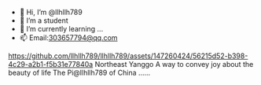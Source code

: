 - 👋 Hi, I’m @llhllh789
- 👀 I’m a student
- 🌱 I’m currently learning ...
- 📫 Email:303657794@qq.com

<!---
llhllh789/llhllh789 is a ✨ special ✨ repository because its `README.md` (this file) appears on your GitHub profile.
You can click the Preview link to take a look at your changes.
--->
https://github.com/llhllh789/llhllh789/assets/147260424/56215d52-b398-4c29-a2b1-f5b31e77840a
Northeast Yanggo
A way to convey joy about the beauty of life
The Pi@llhllh789 of China
......

